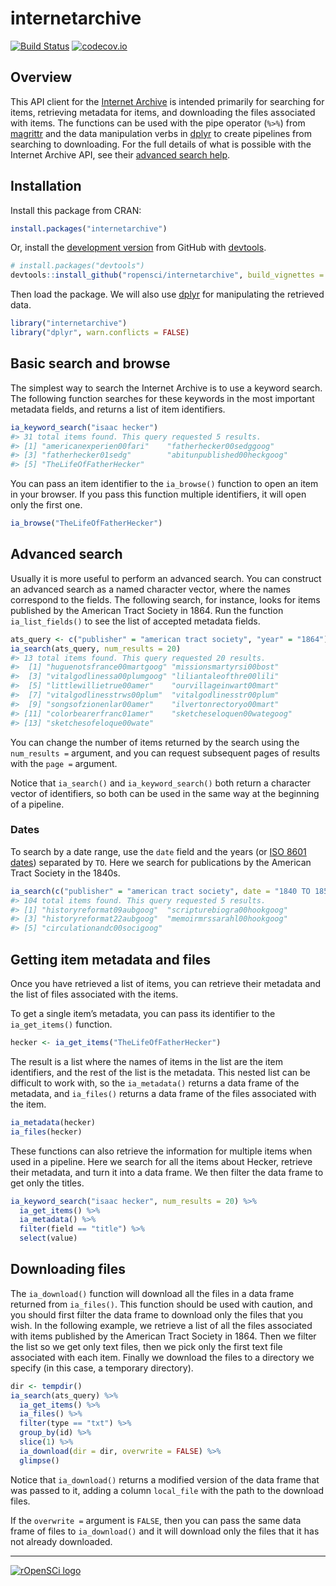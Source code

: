 
<!-- README.md is generated from README.Rmd. Please edit that file -->

# internetarchive

[![Build
Status](https://travis-ci.org/ropensci/internetarchive.svg?branch=master)](https://travis-ci.org/ropensci/internetarchive)
[![codecov.io](https://codecov.io/github/ropensci/internetarchive/coverage.svg?branch=master)](https://codecov.io/github/ropensci/internetarchive?branch=master)

## Overview

This API client for the [Internet Archive](https://archive.org/) is
intended primarily for searching for items, retrieving metadata for
items, and downloading the files associated with items. The functions
can be used with the pipe operator (`%>%`) from
[magrittr](https://github.com/smbache/magrittr) and the data
manipulation verbs in [dplyr](https://github.com/hadley/dplyr) to create
pipelines from searching to downloading. For the full details of what is
possible with the Internet Archive API, see their [advanced search
help](https://archive.org/advancedsearch.php).

## Installation

Install this package from CRAN:

``` r
install.packages("internetarchive")
```

Or, install the [development
version](https://github.com/ropensci/internetarchive) from GitHub with
[devtools](http://cran.rstudio.org/web/packages/devtools/).

``` r
# install.packages("devtools")
devtools::install_github("ropensci/internetarchive", build_vignettes = TRUE)
```

Then load the package. We will also use
[dplyr](https://github.com/hadley/dplyr) for manipulating the retrieved
data.

``` r
library("internetarchive")
library("dplyr", warn.conflicts = FALSE)
```

## Basic search and browse

The simplest way to search the Internet Archive is to use a keyword
search. The following function searches for these keywords in the most
important metadata fields, and returns a list of item identifiers.

``` r
ia_keyword_search("isaac hecker")
#> 31 total items found. This query requested 5 results.
#> [1] "americanexperien00fari"    "fatherhecker00sedggoog"   
#> [3] "fatherhecker01sedg"        "abitunpublished00heckgoog"
#> [5] "TheLifeOfFatherHecker"
```

You can pass an item identifier to the `ia_browse()` function to open an
item in your browser. If you pass this function multiple identifiers, it
will open only the first one.

``` r
ia_browse("TheLifeOfFatherHecker")
```

## Advanced search

Usually it is more useful to perform an advanced search. You can
construct an advanced search as a named character vector, where the
names correspond to the fields. The following search, for instance,
looks for items published by the American Tract Society in 1864. Run the
function `ia_list_fields()` to see the list of accepted metadata fields.

``` r
ats_query <- c("publisher" = "american tract society", "year" = "1864")
ia_search(ats_query, num_results = 20)
#> 13 total items found. This query requested 20 results.
#>  [1] "huguenotsfrance00martgoog" "missionsmartyrsi00bost"   
#>  [3] "vitalgodlinessa00plumgoog" "liliantaleofthre00lili"   
#>  [5] "littlewillietrue00amer"    "ourvillageinwart00mart"   
#>  [7] "vitalgodlinesstrws00plum"  "vitalgodlinesstr00plum"   
#>  [9] "songsofzionenlar00amer"    "ilvertonrectoryo00mart"   
#> [11] "colorbearerfranc01amer"    "sketcheseloquen00wategoog"
#> [13] "sketchesofeloque00wate"
```

You can change the number of items returned by the search using the
`num_results =` argument, and you can request subsequent pages of
results with the `page =` argument.

Notice that `ia_search()` and `ia_keyword_search()` both return a
character vector of identifiers, so both can be used in the same way at
the beginning of a pipeline.

### Dates

To search by a date range, use the `date` field and the years (or
[ISO 8601 dates](http://en.wikipedia.org/wiki/ISO_8601)) separated by
`TO`. Here we search for publications by the American Tract Society in
the
1840s.

``` r
ia_search(c("publisher" = "american tract society", date = "1840 TO 1850"))
#> 104 total items found. This query requested 5 results.
#> [1] "historyreformat09aubgoog"  "scripturebiogra00hookgoog"
#> [3] "historyreformat22aubgoog"  "memoirmrssarahl00hookgoog"
#> [5] "circulationandc00socigoog"
```

## Getting item metadata and files

Once you have retrieved a list of items, you can retrieve their metadata
and the list of files associated with the items.

To get a single item’s metadata, you can pass its identifier to the
`ia_get_items()` function.

``` r
hecker <- ia_get_items("TheLifeOfFatherHecker")
```

The result is a list where the names of items in the list are the item
identifiers, and the rest of the list is the metadata. This nested list
can be difficult to work with, so the `ia_metadata()` returns a data
frame of the metadata, and `ia_files()` returns a data frame of the
files associated with the item.

``` r
ia_metadata(hecker)
ia_files(hecker)
```

These functions can also retrieve the information for multiple items
when used in a pipeline. Here we search for all the items about Hecker,
retrieve their metadata, and turn it into a data frame. We then filter
the data frame to get only the titles.

``` r
ia_keyword_search("isaac hecker", num_results = 20) %>% 
  ia_get_items() %>% 
  ia_metadata() %>% 
  filter(field == "title") %>% 
  select(value)
```

## Downloading files

The `ia_download()` function will download all the files in a data frame
returned from `ia_files()`. This function should be used with caution,
and you should first filter the data frame to download only the files
that you wish. In the following example, we retrieve a list of all the
files associated with items published by the American Tract Society in
1864. Then we filter the list so we get only text files, then we pick
only the first text file associated with each item. Finally we download
the files to a directory we specify (in this case, a temporary
directory).

``` r
dir <- tempdir()
ia_search(ats_query) %>% 
  ia_get_items() %>% 
  ia_files() %>% 
  filter(type == "txt") %>% 
  group_by(id) %>% 
  slice(1) %>% 
  ia_download(dir = dir, overwrite = FALSE) %>% 
  glimpse()
```

Notice that `ia_download()` returns a modified version of the data frame
that was passed to it, adding a column `local_file` with the path to the
download files.

If the `overwrite =` argument is `FALSE`, then you can pass the same
data frame of files to `ia_download()` and it will download only the
files that it has not already downloaded.

-----

[![rOpenSCi
logo](http://ropensci.org/public_images/github_footer.png)](http://ropensci.org)
